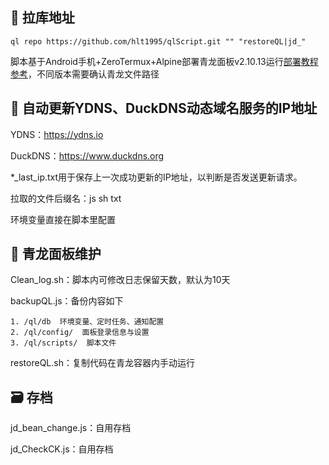 
## 🔗 拉库地址

```plaintext
ql repo https://github.com/hlt1995/qlScript.git "" "restoreQL|jd_"
```
脚本基于Android手机+ZeroTermux+Alpine部署青龙面板v2.10.13运行[部署教程参考](https://blog.csdn.net/SXIAOtian/article/details/124820799)，不同版本需要确认青龙文件路径

## 🚀 自动更新YDNS、DuckDNS动态域名服务的IP地址

YDNS：https://ydns.io

DuckDNS：https://www.duckdns.org

*_last_ip.txt用于保存上一次成功更新的IP地址，以判断是否发送更新请求。

拉取的文件后缀名：js sh txt

环境变量直接在脚本里配置

## 🐲 青龙面板维护

Clean_log.sh：脚本内可修改日志保留天数，默认为10天

backupQL.js：备份内容如下

    1. /ql/db  环境变量、定时任务、通知配置
    2. /ql/config/  面板登录信息与设置
    3. /ql/scripts/  脚本文件

restoreQL.sh：复制代码在青龙容器内手动运行

## 🗃️ 存档

jd_bean_change.js：自用存档


jd_CheckCK.js：自用存档

